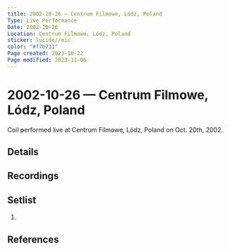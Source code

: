 ```yaml
---
title: 2002-10-26 — Centrum Filmowe, Lódz, Poland
Type: Live Performance
Date: 2002-10-26
Location: Centrum Filmowe, Lódz, Poland
sticker: lucide//mic
color: "#f7b731"
Page created: 2023-10-22
Page modified: 2023-11-06
---
```


# 2002-10-26 — Centrum Filmowe, Lódz, Poland

Coil performed live at Centrum Filmowe, Lódz, Poland on Oct. 20th, 2002.

## Details


## Recordings


## Setlist
1.

## References

[^1]: [Entry at Live Coil Archive]()
